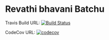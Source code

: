 # Revathi bhavani Batchu

Travis Build URL:
[![Build Status](https://app.travis-ci.com/revathibatchu/pat_assignment4.svg?branch=master)](https://app.travis-ci.com/revathibatchu/pat_assignment4)


CodeCov URL:
[![codecov](https://codecov.io/gh/revathibatchu/pat_assignment4/branch/master/graph/badge.svg?token=KR33EGPMG1)](https://codecov.io/gh/revathibatchu/pat_assignment4)
